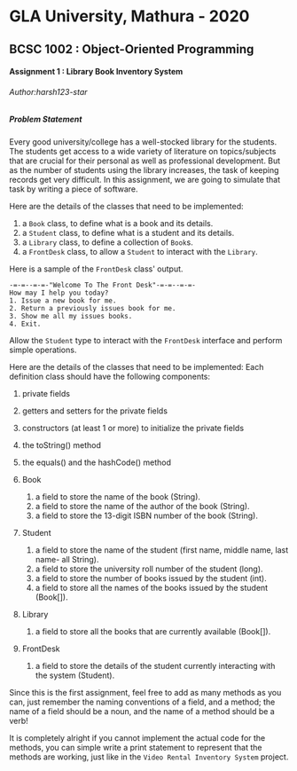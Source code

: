 # GLA University, Mathura - 2020
## BCSC 1002 : Object-Oriented Programming
#### Assignment 1 : Library Book Inventory System

###### Author:harsh123-star



##### Problem Statement

Every good university/college has a well-stocked library for the students. The students get access to a wide variety of
 literature on topics/subjects that are crucial for their personal as well as professional development. But as the 
 number of students using the library increases, the task of keeping records get very difficult. In this assignment, we 
 are going to simulate that task by writing a piece of software.



Here are the details of the classes that need to be implemented:

1. a `Book` class, to define what is a book and its details.
2. a `Student` class, to define what is a student and its details.
3. a `Library` class, to define a collection of `Book`s.
4. a `FrontDesk` class, to allow a `Student` to interact with the `Library`.



Here is a sample of the `FrontDesk` class' output.

```
-=-=--=-=-"Welcome To The Front Desk"-=-=--=-=-
How may I help you today?
1. Issue a new book for me.
2. Return a previously issues book for me.
3. Show me all my issues books.
4. Exit.
```



Allow the `Student` type to interact with the `FrontDesk` interface and perform simple operations.

Here are the details of the classes that need to be implemented:
Each definition class should have the following components:
1. private fields
2. getters and setters for the private fields
3. constructors (at least 1 or more) to initialize the private fields
4. the toString() method
5. the equals() and the hashCode() method 

1. Book
   1. a field to store the name of the book (String).
   2. a field to store the name of the author of the book (String).
   3. a field to store the 13-digit ISBN number of the book (String).
2. Student
   1. a field to store the name of the student (first name, middle name, last name- all String).
   2. a field to store the university roll number of the student (long).
   3. a field to store the number of books issued by the student (int).
   4. a field to store all the names of the books issued by the student (Book[]).
3. Library
   1. a field to store all the books that are currently available (Book[]).
4. FrontDesk
   1. a field to store the details of the student currently interacting with the system (Student).

Since this is the first assignment, feel free to add as many methods as you can, just remember the naming conventions 
of a field, and a method; the name of a field should be a noun, and the name of a method should be a verb!

It is completely alright if you cannot implement the actual code for the methods, you can simple write a print 
statement to represent that the methods are working, just like in the `Video Rental Inventory System` project.
